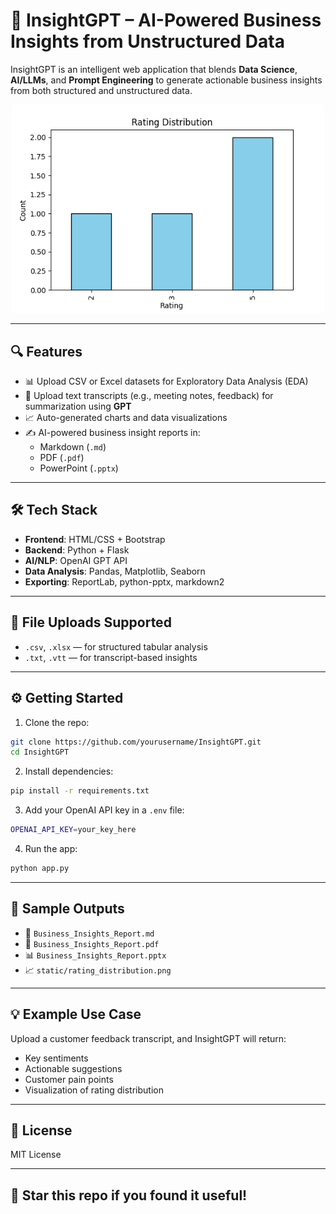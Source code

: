 # 🚀 InsightGPT – AI-Powered Business Insights from Unstructured Data

InsightGPT is an intelligent web application that blends **Data Science**, **AI/LLMs**, and **Prompt Engineering** to generate actionable business insights from both structured and unstructured data.

<p align="center">
  <img src="static/rating_distribution.png" width="500" alt="Insights Visualization">
</p>

---

## 🔍 Features

- 📊 Upload CSV or Excel datasets for Exploratory Data Analysis (EDA)
- 🧠 Upload text transcripts (e.g., meeting notes, feedback) for summarization using **GPT**
- 📈 Auto-generated charts and data visualizations
- ✍️ AI-powered business insight reports in:
  - Markdown (`.md`)
  - PDF (`.pdf`)
  - PowerPoint (`.pptx`)

---

## 🛠️ Tech Stack

- **Frontend**: HTML/CSS + Bootstrap
- **Backend**: Python + Flask
- **AI/NLP**: OpenAI GPT API
- **Data Analysis**: Pandas, Matplotlib, Seaborn
- **Exporting**: ReportLab, python-pptx, markdown2

---

## 📁 File Uploads Supported

- `.csv`, `.xlsx` — for structured tabular analysis  
- `.txt`, `.vtt` — for transcript-based insights  

---

## ⚙️ Getting Started

1. Clone the repo:
```bash
git clone https://github.com/yourusername/InsightGPT.git
cd InsightGPT
```

2. Install dependencies:
```bash
pip install -r requirements.txt
```

3. Add your OpenAI API key in a `.env` file:
```bash
OPENAI_API_KEY=your_key_here
```

4. Run the app:
```bash
python app.py
```

---

## 📄 Sample Outputs

- 📄 `Business_Insights_Report.md`
- 📄 `Business_Insights_Report.pdf`
- 📊 `Business_Insights_Report.pptx`
- 📈 `static/rating_distribution.png`

---

## 💡 Example Use Case

Upload a customer feedback transcript, and InsightGPT will return:
- Key sentiments
- Actionable suggestions
- Customer pain points
- Visualization of rating distribution

---

## 📜 License

MIT License


---

## 🌟 Star this repo if you found it useful!
